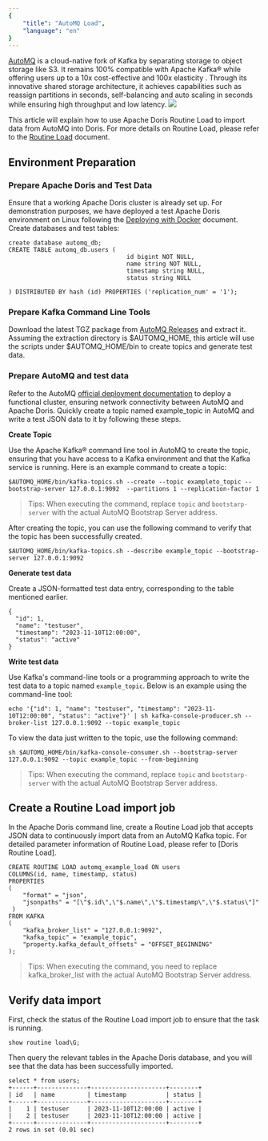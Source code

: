 ```yaml
---
{
    "title": "AutoMQ Load",
    "language": "en"
}
---
```


[AutoMQ](https://github.com/AutoMQ/automq) is a cloud-native fork of Kafka by separating storage to object storage like S3. It remains 100% compatible with Apache Kafka® while offering users up to a 10x cost-effective and 100x elasticity . Through its innovative shared storage architecture, it achieves capabilities such as reassign partitions in seconds, self-balancing and auto scaling in seconds while ensuring high throughput and low latency.
![](https://cdn.nlark.com/yuque/0/2024/png/96442/1716188726140-b4cf537f-88a3-4662-897f-6e450496cff6.png#averageHue=%23d2dd94&clientId=ud571da4c-5226-4&from=paste&id=u7f8bcf15&originHeight=1742&originWidth=1522&originalType=url&ratio=2&rotation=0&showTitle=false&status=done&style=none&taskId=u3182dca9-7cbf-4439-b5f9-e571eebbf94&title=)

This article will explain how to use Apache Doris Routine Load to import data from AutoMQ into Doris. For more details on Routine Load, please refer to the [Routine Load](https://doris.apache.org/docs/data-operate/import/routine-load-manual/) document.

## Environment Preparation
### Prepare Apache Doris and Test Data

Ensure that a working Apache Doris cluster is already set up. For demonstration purposes, we have deployed a test Apache Doris environment on Linux following the [Deploying with Docker](https://doris.apache.org/docs/install/cluster-deployment/run-docker-cluster) document.
Create databases and test tables:
```
create database automq_db;
CREATE TABLE automq_db.users (
                                 id bigint NOT NULL,
                                 name string NOT NULL,
                                 timestamp string NULL,
                                 status string NULL

) DISTRIBUTED BY hash (id) PROPERTIES ('replication_num' = '1');
```

### Prepare Kafka Command Line Tools

Download the latest TGZ package from [AutoMQ Releases](https://github.com/AutoMQ/automq) and extract it. Assuming the extraction directory is $AUTOMQ_HOME, this article will use the scripts under $AUTOMQ_HOME/bin to create topics and generate test data.

### Prepare AutoMQ and test data

Refer to the AutoMQ [official deployment documentation](https://docs.automq.com/docs/automq-opensource/EvqhwAkpriAomHklOUzcUtybn7g) to deploy a functional cluster, ensuring network connectivity between AutoMQ and Apache Doris.
Quickly create a topic named example_topic in AutoMQ and write a test JSON data to it by following these steps.

**Create Topic**

Use the Apache Kafka® command line tool in AutoMQ to create the topic, ensuring that you have access to a Kafka environment and that the Kafka service is running. Here is an example command to create a topic:
```
$AUTOMQ_HOME/bin/kafka-topics.sh --create --topic exampleto_topic --bootstrap-server 127.0.0.1:9092  --partitions 1 --replication-factor 1
```
> Tips: When executing the command, replace `topic` and `bootstarp-server` with the actual AutoMQ Bootstrap Server address.

After creating the topic, you can use the following command to verify that the topic has been successfully created.
```
$AUTOMQ_HOME/bin/kafka-topics.sh --describe example_topic --bootstrap-server 127.0.0.1:9092
```

**Generate test data**

Create a JSON-formatted test data entry, corresponding to the table mentioned earlier.
```
{
  "id": 1,
  "name": "testuser",
  "timestamp": "2023-11-10T12:00:00",
  "status": "active"
}
```
**Write test data**

Use Kafka's command-line tools or a programming approach to write the test data to a topic named `example_topic`. Below is an example using the command-line tool:
```
echo '{"id": 1, "name": "testuser", "timestamp": "2023-11-10T12:00:00", "status": "active"}' | sh kafka-console-producer.sh --broker-list 127.0.0.1:9092 --topic example_topic
```
To view the data just written to the topic, use the following command:
```
sh $AUTOMQ_HOME/bin/kafka-console-consumer.sh --bootstrap-server 127.0.0.1:9092 --topic example_topic --from-beginning
```
> Tips: When executing the command, replace `topic` and `bootstarp-server` with the actual AutoMQ Bootstrap Server address.

## Create a Routine Load import job

In the Apache Doris command line, create a Routine Load job that accepts JSON data to continuously import data from an AutoMQ Kafka topic. For detailed parameter information of Routine Load, please refer to [Doris Routine Load].
```
CREATE ROUTINE LOAD automq_example_load ON users
COLUMNS(id, name, timestamp, status)
PROPERTIES
(
    "format" = "json",
    "jsonpaths" = "[\"$.id\",\"$.name\",\"$.timestamp\",\"$.status\"]"
 )
FROM KAFKA
(
    "kafka_broker_list" = "127.0.0.1:9092",
    "kafka_topic" = "example_topic",
    "property.kafka_default_offsets" = "OFFSET_BEGINNING"
);
```
> Tips: When executing the command, you need to replace kafka_broker_list with the actual AutoMQ Bootstrap Server address.

## Verify data import

First, check the status of the Routine Load import job to ensure that the task is running.
```
show routine load\G;
```
Then query the relevant tables in the Apache Doris database, and you will see that the data has been successfully imported.
```
select * from users;
+------+--------------+---------------------+--------+
| id   | name         | timestamp           | status |
+------+--------------+---------------------+--------+
|    1 | testuser     | 2023-11-10T12:00:00 | active |
|    2 | testuser     | 2023-11-10T12:00:00 | active |
+------+--------------+---------------------+--------+
2 rows in set (0.01 sec)
```
